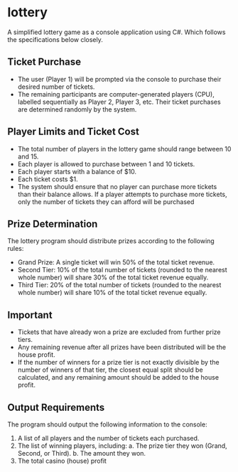 # lottery
A simplified lottery game as a console application using
C#. Which follows the specifications below closely.

## Ticket Purchase
- The user (Player 1) will be prompted via the console to purchase their
desired number of tickets.
- The remaining participants are computer-generated players (CPU),
labelled sequentially as Player 2, Player 3, etc. Their ticket purchases
are determined randomly by the system.

## Player Limits and Ticket Cost
- The total number of players in the lottery game should range
between 10 and 15.
- Each player is allowed to purchase between 1 and 10 tickets.
- Each player starts with a balance of $10.
- Each ticket costs $1.
- The system should ensure that no player can purchase more tickets
than their balance allows. If a player attempts to purchase more
tickets, only the number of tickets they can afford will be purchased

## Prize Determination
The lottery program should distribute prizes according to the following
rules:

- Grand Prize: A single ticket will win 50% of the total ticket revenue.
- Second Tier: 10% of the total number of tickets (rounded to the
nearest whole number) will share 30% of the total ticket revenue
equally.
- Third Tier: 20% of the total number of tickets (rounded to the
nearest whole number) will share 10% of the total ticket revenue
equally.

## Important

- Tickets that have already won a prize are excluded from further prize tiers.
- Any remaining revenue after all prizes have been distributed will be the
house profit.
- If the number of winners for a prize tier is not exactly divisible by the number of winners of
that tier, the closest equal split should be calculated, and any remaining amount should be added to
the house profit.

## Output Requirements
The program should output the following information to the console:
1. A list of all players and the number of tickets each purchased.
2. The list of winning players, including:
a. The prize tier they won (Grand, Second, or Third).
b. The amount they won.
3. The total casino (house) profit